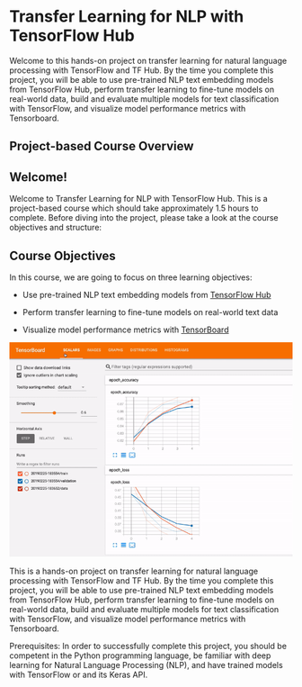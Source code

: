 # Transfer Learning for NLP with TensorFlow Hub

Welcome to this hands-on project on transfer learning for natural language processing with TensorFlow and TF Hub. By the time you complete this project, you will be able to use pre-trained NLP text embedding models from TensorFlow Hub, perform transfer learning to fine-tune models on real-world data, build and evaluate multiple models for text classification with TensorFlow, and visualize model performance metrics with Tensorboard.

## Project-based Course Overview
## Welcome!

Welcome to Transfer Learning for NLP with TensorFlow Hub. This is a project-based course which should take approximately 1.5 hours to complete. Before diving into the project, please take a look at the course objectives and structure:


## Course Objectives

In this course, we are going to focus on three learning objectives:

* Use pre-trained NLP text embedding models from [TensorFlow Hub](https://tfhub.dev/)

* Perform transfer learning to fine-tune models on real-world text data  

* Visualize model performance metrics with [TensorBoard](https://www.tensorflow.org/tensorboard)  


![image](images/tensorboard.gif)

This is a hands-on project on transfer learning for natural language processing with TensorFlow and TF Hub.  By the time you complete this project, you will be able to use pre-trained NLP text embedding models from TensorFlow Hub, perform transfer learning to fine-tune models on real-world data, build and evaluate multiple models for text classification with TensorFlow, and visualize model performance metrics with Tensorboard.

Prerequisites: In order to successfully complete this project, you should be competent in the Python programming language, be familiar with deep learning for Natural Language Processing (NLP), and have trained models with TensorFlow or and its Keras API.
